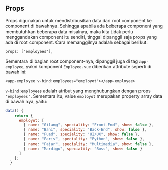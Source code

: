 ## Props

Props digunakan untuk mendistribusikan data dari root component ke component di bawahnya. Sehingga apabila ada beberapa component yang membutuhkan beberapa data misalnya, maka kita tidak perlu menggandakan component itu sendiri, tinggal dipanggil saja props yang ada di root component. Cara memanggilnya adalah sebagai berikut:

`props: ["employees"],`

Sementara di bagian root component-nya, dipanggil juga di tag `app-employee`, yakni komponent `Employee.vue` diberikan attribute seperti di bawah ini:

`<app-employee v-bind:employees="employot"></app-employee>`

`v-bind:employees` adalah atribut yang menghubungkan dengan props `"employees"`. Sementara itu, value `employot` merupakan property array data di bawah nya, yaitu:

```javascript
data() {
    return {
      employot: [
        { name: "Gilang", speciality: "Front-End", show: false },
        { name: "Bani", speciality: "Back-End", show: false },
        { name: "Fuad", speciality: "UI/UX", show: false },
        { name: "Faris", speciality: "Python", show: false },
        { name: "Fajar", speciality: "Multimedia", show: false },
        { name: "Mardigu", speciality: "Boss", show: false }
      ]
    };
  }
```
